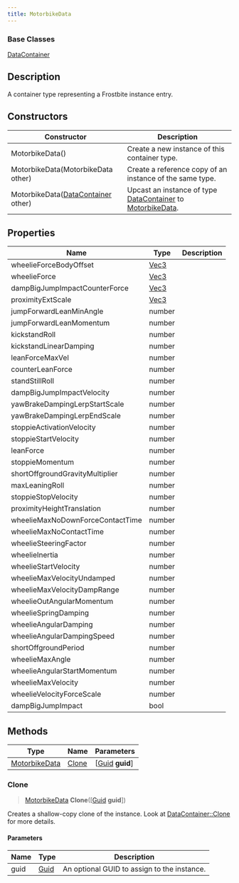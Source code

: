```yaml
---
title: MotorbikeData
---
```

### Base Classes

[DataContainer](/vext/ref/shared/class/datacontainer)

## Description

A container type representing a Frostbite instance entry.

## Constructors

| Constructor                                                              | Description                                                                                                       |
| ------------------------------------------------------------------------ | ----------------------------------------------------------------------------------------------------------------- |
| MotorbikeData()                                                          | Create a new instance of this container type.                                                                     |
| MotorbikeData(MotorbikeData other)                                       | Create a reference copy of an instance of the same type.                                                          |
| MotorbikeData([DataContainer](/vext/ref/shared/class/datacontainer) other) | Upcast an instance of type [DataContainer](/vext/ref/shared/class/datacontainer) to [MotorbikeData](/vext/ref/fb/motorbikedata/). |

## Properties

| Name                             | Type                              | Description |
| -------------------------------- | --------------------------------- | ----------- |
| wheelieForceBodyOffset           | [Vec3](/vext/ref/shared/class/vec3) |             |
| wheelieForce                     | [Vec3](/vext/ref/shared/class/vec3) |             |
| dampBigJumpImpactCounterForce    | [Vec3](/vext/ref/shared/class/vec3) |             |
| proximityExtScale                | [Vec3](/vext/ref/shared/class/vec3) |             |
| jumpForwardLeanMinAngle          | number                            |             |
| jumpForwardLeanMomentum          | number                            |             |
| kickstandRoll                    | number                            |             |
| kickstandLinearDamping           | number                            |             |
| leanForceMaxVel                  | number                            |             |
| counterLeanForce                 | number                            |             |
| standStillRoll                   | number                            |             |
| dampBigJumpImpactVelocity        | number                            |             |
| yawBrakeDampingLerpStartScale    | number                            |             |
| yawBrakeDampingLerpEndScale      | number                            |             |
| stoppieActivationVelocity        | number                            |             |
| stoppieStartVelocity             | number                            |             |
| leanForce                        | number                            |             |
| stoppieMomentum                  | number                            |             |
| shortOffgroundGravityMultiplier  | number                            |             |
| maxLeaningRoll                   | number                            |             |
| stoppieStopVelocity              | number                            |             |
| proximityHeightTranslation       | number                            |             |
| wheelieMaxNoDownForceContactTime | number                            |             |
| wheelieMaxNoContactTime          | number                            |             |
| wheelieSteeringFactor            | number                            |             |
| wheelieInertia                   | number                            |             |
| wheelieStartVelocity             | number                            |             |
| wheelieMaxVelocityUndamped       | number                            |             |
| wheelieMaxVelocityDampRange      | number                            |             |
| wheelieOutAngularMomentum        | number                            |             |
| wheelieSpringDamping             | number                            |             |
| wheelieAngularDamping            | number                            |             |
| wheelieAngularDampingSpeed       | number                            |             |
| shortOffgroundPeriod             | number                            |             |
| wheelieMaxAngle                  | number                            |             |
| wheelieAngularStartMomentum      | number                            |             |
| wheelieMaxVelocity               | number                            |             |
| wheelieVelocityForceScale        | number                            |             |
| dampBigJumpImpact                | bool                              |             |

## Methods

| Type                           | Name            | Parameters                                     |
| ------------------------------ | --------------- | ---------------------------------------------- |
| [MotorbikeData](/vext/ref/fb/motorbikedata/) | [Clone](#clone) | \[[Guid](/vext/ref/shared/class/guid) **guid**\] |

### Clone

> [MotorbikeData](/vext/ref/fb/motorbikedata/) **Clone**(\[[Guid](/vext/ref/shared/class/guid) **guid**\])

Creates a shallow-copy clone of the instance. Look at [DataContainer::Clone](/vext/ref/shared/class/datacontainer#clone) for more details.

#### Parameters

| Name | Type         | Description                                 |
| ---- | ------------ | ------------------------------------------- |
| guid | [Guid](/vext/ref/shared/class/guid/) | An optional GUID to assign to the instance. |
